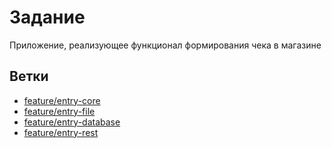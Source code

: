 # Задание
Приложение, реализующее функционал формирования чека в магазине
## Ветки 
- [feature/entry-core](https://github.com/pashpashovich/TestTask/tree/feature/entry-core)
- [feature/entry-file](#инструкция-по-запуску)
- [feature/entry-database](https://github.com/pashpashovich/TestTask/tree/feature/entry-database)
- [feature/entry-rest](#инструкция-по-запуску)


